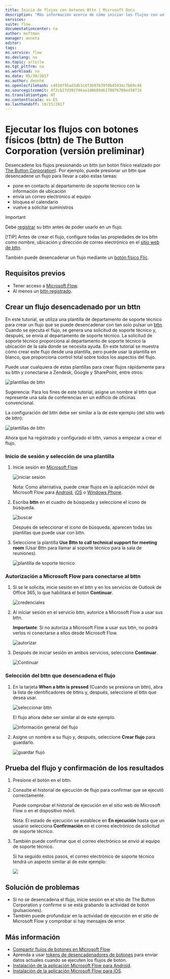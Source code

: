 ```yaml
---
title: Inicio de flujos con botones Bttn | Microsoft Docs
description: "Más información acerca de cómo iniciar los flujos con un bttn"
services: 
suite: flow
documentationcenter: na
author: msftman
manager: anneta
editor: 
tags: 
ms.service: flow
ms.devlang: na
ms.topic: article
ms.tgt_pltfrm: na
ms.workload: na
ms.date: 05/30/2017
ms.author: deonhe
ms.openlocfilehash: c4010f95ad2db3c4f3b97b39f0b45934c7b69c48
ms.sourcegitcommit: 4f2cb27d392f46aa1d8680d6278876780ed3871b
ms.translationtype: HT
ms.contentlocale: es-ES
ms.lasthandoff: 10/15/2017
---
```

# <a name="run-your-flows-with-physical-buttons-bttns-from-the-button-corporation-preview"></a>Ejecutar los flujos con botones físicos (bttn) de The Button Corporation (versión preliminar)
Desencadene los flujos presionando un bttn (un botón físico realizado por [The Button Corporation](https://my.bt.tn/)). Por ejemplo, puede presionar un bttn que desencadene un flujo para llevar a cabo estas tareas:

* pone en contacto al departamento de soporte técnico con la información de ubicación
* envía un correo electrónico al equipo
* bloquea el calendario
* vuelve a solicitar suministros

> [!IMPORTANT]
> Debe [registrar](https://my.bt.tn/) su bttn antes de poder usarlo en un flujo.
> 
> [!TIP]
> Antes de crear el flujo, configure todas las propiedades de los bttn como nombre, ubicación y dirección de correo electrónico en el [sitio web de bttn](https://my.bt.tn/).
> 
> 

También puede desencadenar un flujo mediante un [botón físico Flic](flic-button-flows.md).

## <a name="prerequisites"></a>Requisitos previos
* Tener acceso a [Microsoft Flow](https://flow.microsoft.com).
* Al menos un [bttn registrado](https://my.bt.tn/).

## <a name="create-a-flow-thats-triggered-from-a-bttn"></a>Crear un flujo desencadenado por un bttn
En este tutorial, se utiliza una plantilla de departamento de soporte técnico para crear un flujo que se puede desencadenar con tan solo pulsar un [bttn](https://my.bt.tn/). Cuando se ejecuta el flujo, se genera una solicitud de soporte técnico y, después, se envía al departamento de soporte técnico. La solicitud de soporte técnico proporciona al departamento de soporte técnico la ubicación de la sala donde se necesita ayuda. En este tutorial se muestra cómo crear este flujo desde una plantilla, pero puede usar la plantilla en blanco, que proporciona control total sobre todos los aspectos del flujo.

Puede usar cualquiera de estas plantillas para crear flujos rápidamente para su bttn y conectarse a Zendesk, Google y SharePoint, entre otros:

![plantillas de bttn](./media/bttn-button-flows/bttn-templates.png)

Sugerencia: Para los fines de este tutorial, asigne un nombre al bttn que represente una sala de conferencias en un edificio de oficinas convencional.

La configuración del bttn debe ser similar a la de este ejemplo (del sitio web de bttn):

![plantillas de bttn](./media/bttn-button-flows/bttn-config.png)

Ahora que ha registrado y configurado el bttn, vamos a empezar a crear el flujo.

### <a name="sign-in-and-select-a-template"></a>Inicio de sesión y selección de una plantilla
1. Inicie sesión en [Microsoft Flow](https://flow.microsoft.com).
   
    ![iniciar sesión](./media/bttn-button-flows/sign-into-flow.png)
   
    Nota: Como alternativa, puede crear flujos en la aplicación móvil de Microsoft Flow para [Android](https://aka.ms/flowmobiledocsandroid), [iOS](https://aka.ms/flowmobiledocsios) o [Windows Phone](https://aka.ms/flowmobilewindows).
2. Escriba **bttn** en el cuadro de búsqueda y seleccione el icono de búsqueda.
   
    ![buscar](./media/bttn-button-flows/bttn-search-template.png)
   
    Después de seleccionar el icono de búsqueda, aparecen todas las plantillas que puede usar con bttn.
3. Seleccione la plantilla **Use Bttn to call technical support for meeting room** (Usar Bttn para llamar al soporte técnico para la sala de reuniones).
   
    ![plantilla de soporte técnico](./media/bttn-button-flows/bttn-select-template.png)

### <a name="authorize-microsoft-flow-to-connect-to-your-bttn"></a>Autorización a Microsoft Flow para conectarse al bttn
1. Si se le solicita, inicie sesión en el bttn y en los servicios de Outlook de Office 365, lo que habilitará el botón **Continuar**.
   
    ![credenciales](./media/bttn-button-flows/bttn-provide-credentials.png)
2. Al iniciar sesión en el servicio bttn, autorice a Microsoft Flow a usar sus bttn.
   
    **Importante**: Si no autoriza a Microsoft Flow a usar sus bttn, no podrá verlos ni conectarse a ellos desde Microsoft Flow.
   
    ![autorizar](./media/bttn-button-flows/authorize-bttn.png)
3. Después de iniciar sesión en ambos servicios, seleccione **Continuar**.
   
    ![Continuar](./media/bttn-button-flows/continue.png)

### <a name="select-the-bttn-that-triggers-the-flow"></a>Selección del bttn que desencadena el flujo
1. En la tarjeta **When a bttn is pressed** (Cuando se presiona un bttn), abra la lista de identificadores de bttns y, después, seleccione el bttn que desea usar.
   
    ![seleccionar bttn](./media/bttn-button-flows/bttn-id.png)
   
    El flujo ahora debe ser similar al de este ejemplo.
   
    ![información general del flujo](./media/bttn-button-flows/bttn-done.png)
2. Asigne un nombre a su flujo y, después, seleccione **Crear flujo** para guardarlo.
   
    ![guardar flujo](./media/bttn-button-flows/save.png)

## <a name="test-your-flow-and-confirm-results"></a>Prueba del flujo y confirmación de los resultados
1. Presione el botón en el bttn.
2. Consulte el historial de ejecución de flujo para confirmar que se ejecutó correctamente.
   
    Puede comprobar el historial de ejecución en el sitio web de Microsoft Flow o en el dispositivo móvil.
   
    Nota: El estado de ejecución se establece en **En ejecución** hasta que un usuario selecciona **Confirmación** en el correo electrónico de solicitud de soporte técnico.
3. También puede confirmar que el correo electrónico se envió al equipo de soporte técnico.
   
    Si ha seguido estos pasos, el correo electrónico de soporte técnico tendrá un aspecto similar al de este ejemplo:
   
    ![](./media/bttn-button-flows/support-request-email.png)

## <a name="troubleshooting"></a>Solución de problemas
* Si no se desencadena el flujo, inicie sesión en el sitio de The Button Corporation y confirme si se está grabando la actividad de botón (pulsaciones).
* También puede profundizar en la actividad de ejecución en el sitio de Microsoft Flow y comprobar si hay mensajes de error.

## <a name="more-information"></a>Más información
* [Compartir flujos de botones en Microsoft Flow](share-buttons.md).
* Aprenda a usar [tokens de desencadenadores de botones](introduction-to-button-trigger-tokens.md) para enviar datos actuales cuando se ejecuten los flujos de botón.
* [Instalación de la aplicación Microsoft Flow para Android](https://aka.ms/flowmobiledocsandroid).
* [Instalación de la aplicación Microsoft Flow para iOS](https://aka.ms/flowmobiledocsios).

